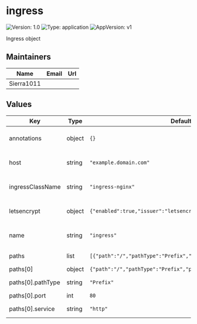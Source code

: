 # ingress

![Version: 1.0](https://img.shields.io/badge/Version-1.0-informational?style=flat-square) ![Type: application](https://img.shields.io/badge/Type-application-informational?style=flat-square) ![AppVersion: v1](https://img.shields.io/badge/AppVersion-v1-informational?style=flat-square)

Ingress object

## Maintainers

| Name | Email | Url |
| ---- | ------ | --- |
| Sierra1011 |  |  |

## Values

| Key | Type | Default | Description |
|-----|------|---------|-------------|
| annotations | object | `{}` | add a list of annotations to the Ingress |
| host | string | `"example.domain.com"` | Define a DNS name for the ingress |
| ingressClassName | string | `"ingress-nginx"` | ingressClassName sets the ingress class |
| letsencrypt | object | `{"enabled":true,"issuer":"letsencrypt-prod"}` | use a LetsEncrypt issuer to manage TLS certificates |
| name | string | `"ingress"` | name sets the name used for the resources |
| paths | list | `[{"path":"/","pathType":"Prefix","port":80,"service":"http"}]` | Define a URL path and pathType |
| paths[0] | object | `{"path":"/","pathType":"Prefix","port":80,"service":"http"}` | set the URL path |
| paths[0].pathType | string | `"Prefix"` | set the URL pathType |
| paths[0].port | int | `80` | set the target port |
| paths[0].service | string | `"http"` | set the target service |


